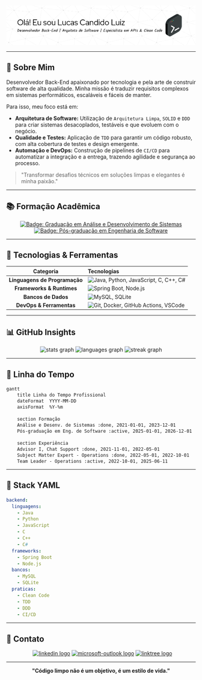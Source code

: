 <p align="center">
  <img src="./assets/github-header-image.png" width="1050" alt="Header">
</p>

---

## 🧠 Sobre Mim

Desenvolvedor Back-End apaixonado por tecnologia e pela arte de construir software de alta qualidade. Minha missão é traduzir requisitos complexos em sistemas performáticos, escaláveis e fáceis de manter.

Para isso, meu foco está em:

* **Arquitetura de Software:** Utilização de `Arquitetura Limpa`, `SOLID` e `DDD` para criar sistemas desacoplados, testáveis e que evoluem com o negócio.
* **Qualidade e Testes:** Aplicação de `TDD` para garantir um código robusto, com alta cobertura de testes e design emergente.
* **Automação e DevOps:** Construção de pipelines de `CI/CD` para automatizar a integração e a entrega, trazendo agilidade e segurança ao processo.

> "Transformar desafios técnicos em soluções limpas e elegantes é minha paixão."

---

## 📚 Formação Acadêmica

<div align="center">
  <a href="#URL_PARA_CERTIFICADO_GRADUACAO" title="Ver detalhes da Graduação"><img src="https://img.shields.io/badge/Graduação-Análise%20e%20Desenv.%20de%20Sistemas-blue?style=for-the-badge&logo=graduation-cap" alt="Badge: Graduação em Análise e Desenvolvimento de Sistemas"/></a> <a href="#URL_PARA_CERTIFICADO_POS_GRADUACAO" title="Ver detalhes da Pós-graduação"><img src="https://img.shields.io/badge/Pós--graduação-Engenharia%20de%20Software-yellow?style=for-the-badge&logo=book" alt="Badge: Pós-graduação em Engenharia de Software"/></a>
</div>

---

## 🧰 Tecnologias & Ferramentas

<div align="center">
  
| Categoria | Tecnologias |
| :---: | :--- |
| **Linguagens de Programação** | <img src="https://skillicons.dev/icons?i=java,python,js,c,cpp,cs" height="45" alt="Java, Python, JavaScript, C, C++, C#"/> |
| **Frameworks & Runtimes** | <img src="https://skillicons.dev/icons?i=spring,nodejs" height="45" alt="Spring Boot, Node.js"/> |
| **Bancos de Dados** | <img src="https://skillicons.dev/icons?i=mysql,sqlite" height="45" alt="MySQL, SQLite"/> |
| **DevOps & Ferramentas** | <img src="https://skillicons.dev/icons?i=git,docker,githubactions,vscode" height="45" alt="Git, Docker, GitHub Actions, VSCode"/> |

</div>

---

## 📊 GitHub Insights

<div align="center">
  <img src="https://github-readme-stats.vercel.app/api?username=boltreskh&hide_title=false&hide_rank=false&show_icons=true&include_all_commits=true&count_private=true&disable_animations=false&theme=default&locale=pt-br&hide_border=true&order=1" height="200" alt="stats graph"  />
  <img src="https://github-readme-stats.vercel.app/api/top-langs?username=boltreskh&locale=pt-br&hide_title=false&layout=compact&card_width=320&langs_count=5&theme=default&hide_border=true&order=2" height="200" alt="languages graph"  />
  <img src="https://streak-stats.demolab.com?user=boltreskh&locale=pt-br&mode=weekly&theme=default&hide_border=true&border_radius=5&order=3" height="200" alt="streak graph"  />
</div>

---

## 📂 Linha do Tempo

```mermaid
gantt
    title Linha do Tempo Profissional
    dateFormat  YYYY-MM-DD
    axisFormat  %Y-%m

    section Formação
    Análise e Desenv. de Sistemas :done, 2021-01-01, 2023-12-01
    Pós-graduação em Eng. de Software :active, 2025-01-01, 2026-12-01

    section Experiência
    Advisor I, Chat Support :done, 2021-11-01, 2022-05-01
    Subject Matter Expert - Operations :done, 2022-05-01, 2022-10-01
    Team Leader - Operations :active, 2022-10-01, 2025-06-11
```

---

## 🧹 Stack YAML

```yaml
backend:
  linguagens:
    - Java
    - Python
    - JavaScript
    - C
    - C++
    - C#
  frameworks:
    - Spring Boot
    - Node.js
  bancos:
    - MySQL
    - SQLite
  praticas:
    - Clean Code
    - TDD
    - DDD
    - CI/CD
```

---

## 📢 Contato

<div align="center">
  <a href="https://www.linkedin.com/in/lucascandidoluiz/" target="_blank"><img src="https://img.shields.io/static/v1?message=LinkedIn&logo=linkedin&label=&color=0077B5&logoColor=white&labelColor=&style=for-the-badge" height="25" alt="linkedin logo" /></a> <a href="mailto:luizcandidolucas@hotmail.com" target="_blank"><img src="https://img.shields.io/static/v1?message=Outlook&logo=microsoft-outlook&label=&color=0078D4&logoColor=white&labelColor=&style=for-the-badge" height="25" alt="microsoft-outlook logo" /></a> <a href="https://linktr.ee/boltreskh" target="_blank"><img src="https://img.shields.io/static/v1?message=Linktree&logo=linktree&label=&color=1de9b6&logoColor=white&labelColor=&style=for-the-badge" height="25" alt="linktree logo" /></a>
</div>

---

<p align="center">
  <strong>"Código limpo não é um objetivo, é um estilo de vida."</strong>
</p>